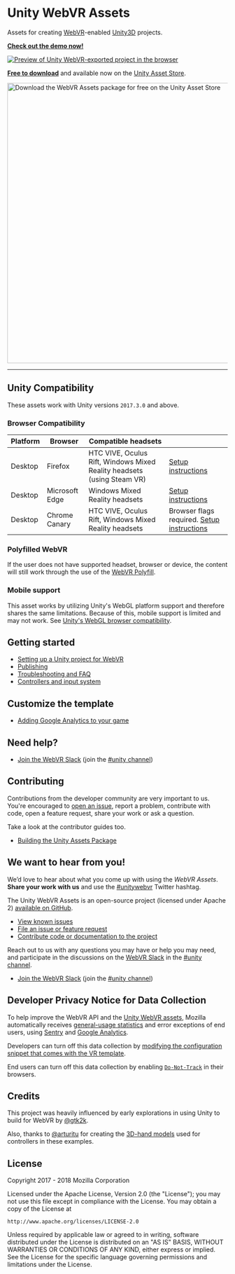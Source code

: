 # Unity WebVR Assets

Assets for creating [WebVR](https://webvr.rocks/)-enabled [Unity3D](https://unity3d.com/) projects.

**[Check out the demo now!](https://mozilla.github.io/unity-webvr-export/)**

[![Preview of Unity WebVR-exported project in the browser](https://raw.githubusercontent.com/mozilla/unity-webvr-export/master/img/preview.gif)](https://mozilla.github.io/unity-webvr-export/)

**[Free to download](https://assetstore.unity.com/packages/templates/systems/webvr-assets-109152)** and available now on the [Unity Asset Store](https://assetstore.unity.com/packages/templates/systems/webvr-assets-109152).

<a href="https://assetstore.unity.com/packages/templates/systems/webvr-assets-109152" title="Download the WebVR Assets package for free on the Unity Asset Store">
<img src="https://raw.githubusercontent.com/mozilla/unity-webvr-export/master/img/asset-store.png" width="640" alt="Download the WebVR Assets package for free on the Unity Asset Store">
</a>

<hr>

## Unity Compatibility

These assets work with Unity versions `2017.3.0` and above.

### Browser Compatibility

| Platform | Browser | Compatible headsets | |
| --- | --- | --- | --- |
| Desktop | Firefox | HTC VIVE, Oculus Rift, Windows Mixed Reality headsets (using Steam VR) | [Setup instructions](https://webvr.rocks/firefox) |
| Desktop | Microsoft Edge | Windows Mixed Reality headsets | [Setup instructions](https://webvr.rocks/microsoft_edge) |
| Desktop | Chrome Canary | HTC VIVE, Oculus Rift, Windows Mixed Reality headsets | Browser flags required. [Setup instructions](https://webvr.rocks/chrome) |

### Polyfilled WebVR

If the user does not have supported headset, browser or device, the content will still work through the use of the [WebVR Polyfill](https://github.com/immersive-web/webvr-polyfill).

### Mobile support

This asset works by utilizing Unity's WebGL platform support and therefore shares the same limitations. Because of this, mobile support is limited and may not work. See [Unity's WebGL browser compatibility](https://docs.unity3d.com/2018.1/Documentation/Manual/webgl-browsercompatibility.html).


## Getting started

* [Setting up a Unity project for WebVR](./docs/project-setup.md)
* [Publishing](./docs/publishing.md)
* [Troubleshooting and FAQ](./docs/troubleshooting-faq.md)
* [Controllers and input system](./docs/controllers.md)

## Customize the template

* [Adding Google Analytics to your game](./docs/customization/adding-ga.md)

## Need help?

* [Join the WebVR Slack](https://webvr.rocks/slack) (join the [#unity channel](https://webvr.slack.com/messages/unity))


## Contributing

Contributions from the developer community are very important to us. You're encouraged to [open an issue](https://github.com/mozilla/unity-webvr-export/issues/new), report a problem, contribute with code, open a feature request, share your work or ask a question.

Take a look at the contributor guides too.

* [Building the Unity Assets Package](./docs/build.md)


## We want to hear from you!

We’d love to hear about what you come up with using the _WebVR Assets_. **Share your work with us** and use the [#unitywebvr](https://twitter.com/search?f=tweets&q=%23unitywebvr) Twitter hashtag.

The Unity WebVR Assets is an open-source project (licensed under Apache 2) [available on GitHub](https://github.com/mozilla/unity-webvr-export).

* [View known issues](https://github.com/mozilla/unity-webvr-export/issues)
* [File an issue or feature request](https://github.com/mozilla/unity-webvr-export/issues/new)
* [Contribute code or documentation to the project](https://github.com/mozilla/unity-webvr-export#contributing)

Reach out to us with any questions you may have or help you may need, and participate in the discussions on the [WebVR Slack](https://webvr.rocks/slack) in the [#unity channel](https://webvr.slack.com/messages/unity).

* [Join the WebVR Slack](https://webvr.rocks/slack) (join the [#unity channel](https://webvr.slack.com/messages/unity))

## Developer Privacy Notice for Data Collection

To help improve the WebVR API and the [Unity WebVR assets](https://assetstore.unity.com/packages/templates/systems/webvr-assets-109152), Mozilla automatically receives [general-usage statistics](./TELEMETRY.md#list-of-collected-data) and error exceptions of end users, using [Sentry](https://sentry.io) and [Google Analytics](https://analytics.google.com/analytics/web/).

Developers can turn off this data collection by [modifying the configuration snippet that comes with the VR template](./docs/customization/disabling-telemetry.md).

End users can turn off this data collection by enabling [`Do-Not-Track`](https://developer.mozilla.org/en-US/docs/Web/HTTP/Headers/DNT) in their browsers.

## Credits

This project was heavily influenced by early explorations in using Unity to build for WebVR by [@gtk2k](https://github.com/gtk2k).

Also, thanks to [@arturitu](https://github.com/arturitu) for creating the [3D-hand models](https://github.com/aframevr/assets/tree/gh-pages/controllers/hands) used for controllers in these examples.

## License

Copyright 2017 - 2018 Mozilla Corporation

Licensed under the Apache License, Version 2.0 (the "License");
you may not use this file except in compliance with the License.
You may obtain a copy of the License at

    http://www.apache.org/licenses/LICENSE-2.0

Unless required by applicable law or agreed to in writing, software
distributed under the License is distributed on an "AS IS" BASIS,
WITHOUT WARRANTIES OR CONDITIONS OF ANY KIND, either express or implied.
See the License for the specific language governing permissions and
limitations under the License.
